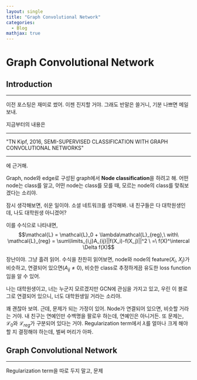 ```yaml
---
layout: single
title: "Graph Convolutional Network"
categories:
  - Blog
mathjax: true
---
```


# Graph Convolutional Network

## Introduction
***
이전 포스팅은 재미로 썼어. 이젠 진지할 거야. 그래도 반말은 쓸거니, 기분 나쁘면 메일 보내.

지금부터의 내용은  
***
"TN Kipf, 2016, SEMI-SUPERVISED CLASSIFICATION WITH GRAPH CONVOLUTIONAL NETWORKS"
***
에 근거해.

Graph, node와 edge로 구성된 graph에서 **Node classification**을 하려고 해.
어떤 node는 class를 알고, 어떤 node는 class를 모를 때, 모르는 node의 class를 맞춰보겠다는 소리야.

잠시 생각해보면, 쉬운 일이야. 소셜 네트워크를 생각해봐.
내 친구들은 다 대학원생인데, 나도 대학원생 아니겠어?

이를 수식으로 나타내면, 
$$\mathcal{L} = \mathcal{L}_0 + \lambda\mathcal{L}_{reg},\ with\ \mathcal{L}_{reg} = \sum\limits_{i,j}A_{ij}||f(X_i)-f(X_j)||^2 \ =\ f(X)^\intercal \Delta f(X)$$

장난이야. 그냥 흘려 읽어. 수식을 찬찬히 읽어보면, node와 node의 feature($X_i$, $X_j$)가 비슷하고, 연결되어 있으면($A_{ij} \not= 0$), 비슷한 class로 추정하게끔 유도한 loss function임을 알 수 있어.

나는 대학원생이고, 너는 누군지 모르겠지만 GCN에 관심을 가지고 있고, 우린 이 블로그로 연결되어 있으니, 너도 대학원생일 거라는 소리야.

꽤 괜찮아 보여. 근데, 문제가 되는 가정이 있어. Node가 연결되어 있으면, 비슷할 거라는 거야. 내 친구는 연예인만 수백명을 팔로우 하는데, 연예인은 아니거든. 또 문제는, $\mathcal{L}_0$와 $\mathcal{L}_{reg}$가 구분되어 있다는 거야. Regularization term에서 $\lambda$를 얼마나 크게 해야할 지 결정해야 하는데, 벌써 머리가 아파.


## Graph Convolutional Network
***
Regularization term을 따로 두지 말고, 문제